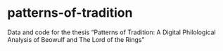 # patterns-of-tradition
Data and code for the thesis “Patterns of Tradition: A Digital Philological Analysis of Beowulf and The Lord of the Rings”
